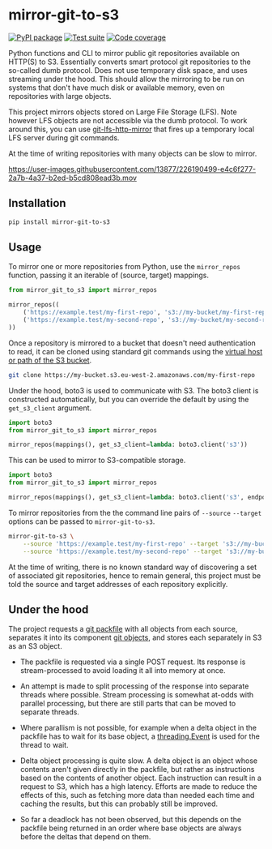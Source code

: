 # mirror-git-to-s3

[![PyPI package](https://img.shields.io/pypi/v/mirror-git-to-s3?label=PyPI%20package&color=%234c1)](https://pypi.org/project/mirror-git-to-s3/) [![Test suite](https://img.shields.io/github/actions/workflow/status/uktrade/mirror-git-to-s3/tests.yml?label=Test%20suite)](https://github.com/uktrade/mirror-git-to-s3/actions/workflows/tests.yml) [![Code coverage](https://img.shields.io/codecov/c/github/uktrade/mirror-git-to-s3?label=Code%20coverage)](https://app.codecov.io/gh/uktrade/mirror-git-to-s3)

Python functions and CLI to mirror public git repositories available on HTTP(S) to S3. Essentially converts smart protocol git repositories to the so-called dumb protocol. Does not use temporary disk space, and uses streaming under the hood. This should allow the mirroring to be run on systems that don't have much disk or available memory, even on repositories with large objects.

This project mirrors objects stored on Large File Storage (LFS). Note however LFS objects are not accessible via the dumb protocol. To work around this, you can use [git-lfs-http-mirror](https://github.com/uktrade/git-lfs-http-mirror)  that fires up a temporary local LFS server during git commands.

At the time of writing repositories with many objects can be slow to mirror.

https://user-images.githubusercontent.com/13877/226190499-e4c6f277-2a7b-4a37-b2ed-b5cd808ead3b.mov


## Installation

```bash
pip install mirror-git-to-s3
```


## Usage

To mirror one or more repositories from Python, use the `mirror_repos` function, passing it an iterable of (source, target) mappings.

```python
from mirror_git_to_s3 import mirror_repos

mirror_repos((
    ('https://example.test/my-first-repo', 's3://my-bucket/my-first-repo'),
    ('https://example.test/my-second-repo', 's3://my-bucket/my-second-repo'),
))
```

Once a repository is mirrored to a bucket that doesn't need authentication to read, it can be cloned using standard git commands using the [virtual host or path of the S3 bucket](https://docs.aws.amazon.com/AmazonS3/latest/userguide/VirtualHosting.html).

```bash
git clone https://my-bucket.s3.eu-west-2.amazonaws.com/my-first-repo
````

Under the hood, boto3 is used to communicate with S3. The boto3 client is constructed automatically, but you can override the default by using the `get_s3_client` argument.

```python
import boto3
from mirror_git_to_s3 import mirror_repos

mirror_repos(mappings(), get_s3_client=lambda: boto3.client('s3'))
```

This can be used to mirror to S3-compatible storage.

```python
import boto3
from mirror_git_to_s3 import mirror_repos

mirror_repos(mappings(), get_s3_client=lambda: boto3.client('s3', endpoint_url='http://my-host.com/'))
```

To mirror repositories from the the command line pairs of `--source` `--target` options can be passed to `mirror-git-to-s3`.

```bash
mirror-git-to-s3 \
    --source 'https://example.test/my-first-repo' --target 's3://my-bucket/my-first-repo' \
    --source 'https://example.test/my-second-repo' --target 's3://my-bucket/my-second-repo'
```

At the time of writing, there is no known standard way of discovering a set of associated git repositories, hence to remain general, this project must be told the source and target addresses of each repository explicitly.


## Under the hood

The project requests a [git packfile](https://git-scm.com/book/en/v2/Git-Internals-Packfiles) with all objects from each source, separates it into its component [git objects](https://git-scm.com/book/en/v2/Git-Internals-Git-Objects), and stores each separately in S3 as an S3 object.

- The packfile is requested via a single POST request. Its response is stream-processed to avoid loading it all into memory at once.

- An attempt is made to split processing of the response into separate threads where possible. Stream processing is somewhat at-odds with parallel processing, but there are still parts that can be moved to separate threads.

- Where parallism is not possible, for example when a delta object in the packfile has to wait for its base object, a [threading.Event](https://docs.python.org/3/library/threading.html#event-objects) is used for the thread to wait.

- Delta object processing is quite slow. A delta object is an object whose contents aren't given directly in the packfile, but rather as instructions based on the contents of another object. Each instruction can result in a request to S3, which has a high latency. Efforts are made to reduce the effects of this, such as fetching more data than needed each time and caching the results, but this can probably still be improved.

- So far a deadlock has not been observed, but this depends on the packfile being returned in an order where base objects are always before the deltas that depend on them.
